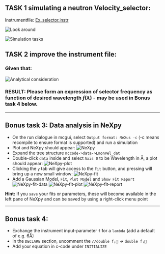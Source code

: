 ## TASK 1 simulating a neutron Velocity_selector:

Instrumentfile: [Ex_selector.instr](Ex_selector.instr)

![Look around](pics/Vsel_1.png)

![Simulation tasks](pics/Vsel_2.png)


## TASK 2 improve the instrument file:
### Given that:

![Analytical consideration](pics/Vsel_3.png)

### RESULT: Please form an expression of selector frequency as function of desired wavelength $f(\lambda)$ - may be used in Bonus task 4 below.
<hr>

## Bonus task 3: Data analysis in NeXpy
* On the run dialogue in mcgui, select `Output format: NeXus -c` (-c means recompile to ensure format is supported) and run a simulation
* Plot and NeXpy should appear:
![NeXpy](pics/nexpy.png)
* Expand the tree structure `mccode->data->LmonVel_dat`
* Double-click `data` inside and select `Axis 0` to be Wavelength in Å, a plot should appear:
![NeXpy-plot](pics/nexpy-plot.png)
* Clicking the `y` tab will give access to the `Fit` button, and pressing will bring up a new small window:
![NeXpy-fit](nexpy-fit.png)
* Add a Gaussian Model, `Fit`, `Plot Model` and `Show Fit Report`
![NeXpy-fit-data](pics/nexpy-fit-data.png)
![NeXpy-fit-plot](pics/nexpy-fit-plot.png)
![NeXpy-fit-report](pics/nexpy-fit-report.png)

**Hint:** If you `save` your fits or parameters, these will become available in the left pane of NeXpy and can be saved by using a right-click menu point
<hr>

## Bonus task 4:
* Exchange the instrument input-parameter `f` for a `lambda` (add a default of e.g. 6Å)
* In the `DECLARE` section, uncomment the `//double f;` -> `double f;`
* Add your equation in c-code under `INITIALIZE`

